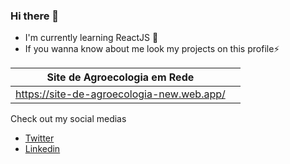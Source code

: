 ### Hi there 👋
- I'm currently learning ReactJS 🚀
- If you wanna know about me look my projects on this profile⚡

Site de Agroecologia em Rede| <!--Vota Cidade!-->
------------ | -------------
https://site-de-agroecologia-new.web.app/ |<!-- https://vota.org.br !-->

Check out my social medias
<!-- - [Facebook](https://www.facebook.com/joaao.diias/) !-->
<!-- - [Instagram](https://www.instagram.com/diias_joao/) !-->
- [Twitter](https://twitter.com/diias_jooao)
- [Linkedin](https://www.linkedin.com/in/jo%C3%A3o-vitor-aleixo-dias-2677bb186/)

<!--
**jooaodias/jooaodias** is a ✨ _special_ ✨ repository because its `README.md` (this file) appears on your GitHub profile.

Here are some ideas to get you started:

- 🔭 I’m currently working on ...
- 🌱 I’m currently learning ...
- 👯 I’m looking to collaborate on ...
- 🤔 I’m looking for help with ...
- 💬 Ask me about ...
- 📫 How to reach me: ...
- 😄 Pronouns: ...
- ⚡ Fun fact: ...
-->

